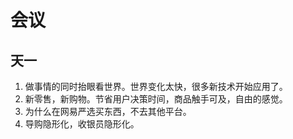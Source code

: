 # 会议

## 天一

1. 做事情的同时抬眼看世界。世界变化太快，很多新技术开始应用了。
2. 新零售，新购物。节省用户决策时间，商品触手可及，自由的感觉。
3. 为什么在网易严选买东西，不去其他平台。
4. 导购隐形化，收银员隐形化。

